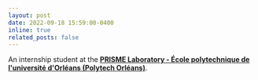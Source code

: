 ```yaml
---
layout: post
date: 2022-09-18 15:59:00-0400
inline: true
related_posts: false
---
```


An internship student at the **<a href="https://www.univ-orleans.fr/fr/prisme">PRISME Laboratory - École polytechnique de l'université d'Orléans (Polytech Orléans)</a>**.